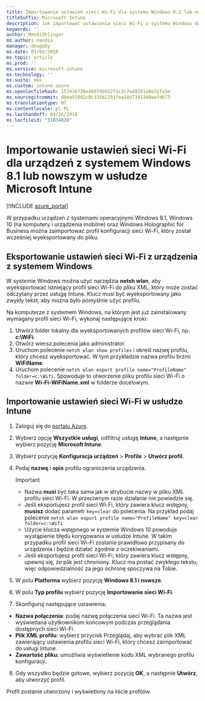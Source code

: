 ```yaml
---
title: Importowanie ustawień sieci Wi-Fi dla systemu Windows 8.1 lub nowszego
titleSuffix: Microsoft Intune
description: Jak importować ustawienia sieci Wi-Fi z systemu Windows do profilu sieci Wi-Fi usługi Intune.
keywords: ''
author: MandiOhlinger
ms.author: mandia
manager: dougeby
ms.date: 03/02/2018
ms.topic: article
ms.prod: ''
ms.service: microsoft-intune
ms.technology: ''
ms.suite: ems
ms.custom: intune-azure
ms.openlocfilehash: 157416738e4607d5022f1c3c7ed8251a8e32fe3e
ms.sourcegitcommit: dbea918d2c0c335b2251fea18d7341340eafd673
ms.translationtype: HT
ms.contentlocale: pl-PL
ms.lasthandoff: 04/26/2018
ms.locfileid: "31834020"
---
```

# <a name="import-wi-fi-settings-for-windows-81-and-later-devices-in-microsoft-intune"></a>Importowanie ustawień sieci Wi-Fi dla urządzeń z systemem Windows 8.1 lub nowszym w usłudze Microsoft Intune

[!INCLUDE [azure_portal](./includes/azure_portal.md)]

W przypadku urządzeń z systemami operacyjnymi Windows 8.1, Windows 10 (na komputery i urządzenia mobilne) oraz Windows Holographic for Business można zaimportować profil konfiguracji sieci Wi-Fi, który został wcześniej wyeksportowany do pliku.

## <a name="export-wi-fi-settings-from-a-windows-device"></a>Eksportowanie ustawień sieci Wi-Fi z urządzenia z systemem Windows

W systemie Windows można użyć narzędzia **netsh wlan**, aby wyeksportować istniejący profil sieci Wi-Fi do pliku XML, który może zostać odczytany przez usługę Intune. Klucz musi być wyeksportowany jako zwykły tekst, aby można było pomyślnie użyć profilu.

Na komputerze z systemem Windows, na którym jest już zainstalowany wymagany profil sieci Wi-Fi, wykonaj następujące kroki:

1. Utwórz folder lokalny dla wyeksportowanych profilów sieci Wi-Fi, np. **c:\WiFi**.
2. Otwórz wiersz polecenia jako administrator.
3. Uruchom polecenie `netsh wlan show profiles` i określ nazwę profilu, który chcesz wyeksportować. W tym przykładzie nazwa profilu brzmi **WiFiName**.
4. Uruchom polecenie `netsh wlan export profile name="ProfileName" folder=c:\Wifi`. Spowoduje to utworzenie pliku profilu sieci Wi-Fi o nazwie **Wi-Fi-WiFiName.xml** w folderze docelowym.

## <a name="import-the-wi-fi-settings-into-intune"></a>Importowanie ustawień sieci Wi-Fi w usłudze Intune

1. Zaloguj się do [portalu Azure](https://portal.azure.com).
2. Wybierz opcję **Wszystkie usługi**, odfiltruj usługę **Intune**, a następnie wybierz pozycję **Microsoft Intune**.
3. Wybierz pozycję **Konfiguracja urządzeń** > **Profile** > **Utwórz profil**.
4. Podaj **nazwę** i **opis** profilu ograniczenia urządzenia.

    > [!IMPORTANT]
    > - Nazwa **musi** być taka sama jak w atrybucie nazwy w pliku XML profilu sieci Wi-Fi. W przeciwnym razie działanie nie powiedzie się.
    > - Jeśli eksportujesz profil sieci Wi-Fi, który zawiera klucz wstępny, **musisz** dodać parametr `key=clear` do polecenia. Na przykład podaj polecenie `netsh wlan export profile name="ProfileName" key=clear folder=c:\Wifi`
    > - Użycie klucza wstępnego w systemie Windows 10 powoduje wystąpienie błędu korygowania w usłudze Intune. W takim przypadku profil sieci Wi-Fi zostanie prawidłowo przypisany do urządzenia i będzie działać zgodnie z oczekiwaniami.
    > - Jeśli eksportujesz profil sieci Wi-Fi, który zawiera klucz wstępny, upewnij się, że plik jest chroniony. Klucz ma postać zwykłego tekstu, więc odpowiedzialność za jego ochronę spoczywa na Tobie.

5. W polu **Platforma** wybierz pozycję **Windows 8.1 i nowsze**.
6. W polu **Typ profilu** wybierz pozycję **Importowanie sieci Wi-Fi**.
7. Skonfiguruj następujące ustawienia:
  - **Nazwa połączenia**: podaj nazwę połączenia sieci Wi-Fi. Ta nazwa jest wyświetlana użytkownikom końcowym podczas przeglądania dostępnych sieci Wi-Fi.
  - **Plik XML profilu**: wybierz przycisk Przeglądaj, aby wybrać plik XML zawierający ustawienia profilu sieci Wi-Fi, który chcesz zaimportować do usługi Intune.
  - **Zawartość pliku**: umożliwia wyświetlenie kodu XML wybranego profilu konfiguracji.
8. Gdy wszystko będzie gotowe, wybierz pozycję **OK**, a następnie **Utwórz**, aby utworzyć profil.

Profil zostanie utworzony i wyświetlony na liście profilów.
